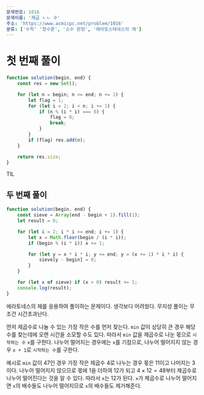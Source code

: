 ```yaml
---
문제번호: 1016
문제이름: '제곱 ㄴㄴ 수'
주소: 'https://www.acmicpc.net/problem/1016'
분류: ['수학' '정수론', '소수 판정', '에라토스테네스의 체']
---
```


# 첫 번째 풀이

```js
function solution(begin, end) {
    const res = new Set();

    for (let n = begin; n <= end; n += 1) {
        let flag = 1;
        for (let i = 2; i < n; i += 1) {
            if (n % (i * i) === 0) {
                flag = 0;
                break;
            }
        }
        if (flag) res.add(n);
    }

    return res.size;
}
```

TIL


## 두 번째 풀이

```js
function solution(begin, end) {
    const sieve = Array(end - begin + 1).fill(1);
    let result = 0;

    for (let i = 2; i * i <= end; i += 1) {
        let x = Math.floor(begin / (i * i));
        if (begin % (i * i)) x += 1;

        for (let y = x * i * i; y <= end; y = (x += 1) * i * i) {
            sieve[y - begin] = 0;
        }
    }

    for (let x of sieve) if (x > 0) result += 1;
    console.log(result);
}
```

에라토네스의 체를 응용하여 풀이하는 문제이다. 생각보다 어려웠다. 무지성 풀이는 무조건 시간초과난다.

먼저 제곱수로 나눌 수 있는 가장 작은 수를 먼저 찾는다. `min` 값이 상당히 큰 경우 해당 수를 찾는데에 오랜 시간을 소모할 수도 있다. 따라서 `min` 값을 제곱수로 나눈 몫으로 `시작하는 수` `x`를 구한다. 나누어 떨어지는 경우에는 `x`를 기점으로, 나누어 떨어지지 않는 경우 `x + 1`로 `시작하는 수`를 구한다.

예시로 `min` 값이 $47$인 경우 가장 작은 제곱수 $4$로 나누는 경우 몫은 $11$이고 나머지는 $3$이다. 나누어 떨어지지 않으므로 몫에 $1$을 더하여 $12$가 되고 $4 × 12 = 48$부터 제곱수로 나누어 떨어진다는 것을 알 수 있다. 따라서 `x`는 $12$가 된다. `x`가 제곱수로 나누어 떨어지면 `x`의 배수들도 나누어 떨어지므로 `x`의 배수들도 제거해준다.
